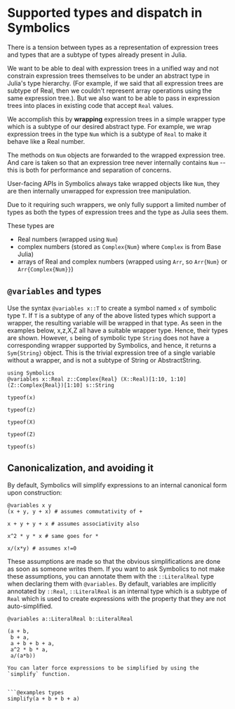 # Supported types and dispatch in Symbolics

There is a tension between types as a representation of expression trees and types that are a subtype of types already present in Julia.

We want to be able to deal with expression trees in a unified way and not constrain expression trees themselves to be under an abstract type in Julia's type hierarchy. (For example, if we said that all expression trees are subtype of Real, then we couldn't represent array operations using the same expression tree.). But we also want to be able to pass in expression trees into places in existing code that accept `Real` values.

We accomplish this by **wrapping** expression trees in a simple wrapper type which is a subtype of our desired abstract type. For example, we wrap expression trees in the type `Num` which is a subtype of `Real` to make it behave like a Real number.

The methods on `Num` objects are forwarded to the wrapped expression tree. And care is taken so that an expression tree never internally contains `Num` -- this is both for performance and separation of concerns.

User-facing APIs in Symbolics always take wrapped objects like `Num`, they are then internally unwrapped for expression tree manipulation.

Due to it requiring such wrappers, we only fully support a limited number of types as both the types of expression trees and the type as Julia sees them.

These types are

- Real numbers (wrapped using `Num`)
- complex numbers (stored as `Complex{Num}` where `Complex` is from Base Julia)
- arrays of Real and complex numbers (wrapped using `Arr`, so `Arr{Num}` or `Arr{Complex{Num}}`)

## `@variables` and types

Use the syntax `@variables x::T` to create a symbol named `x` of symbolic type `T`. If `T` is a subtype of any of the above listed types which support a wrapper, the resulting variable will be wrapped in that type. As seen in the examples below, x,z,X,Z all have a suitable wrapper type. Hence, their types are shown. However, `s` being of symbolic type `String` does not have a corresponding wrapper supported by Symbolics, and hence, it returns a `Sym{String}` object. This is the trivial expression tree of a single variable without a wrapper, and is not a subtype of String or AbstractString.

```@example types
using Symbolics
@variables x::Real z::Complex{Real} (X::Real)[1:10, 1:10] (Z::Complex{Real})[1:10] s::String
```
```@example types
typeof(x)
```
```@example types
typeof(z)
```
```@example types
typeof(X)
```
```@example types
typeof(Z)
```
```@example types
typeof(s)
```

## Canonicalization, and avoiding it

By default, Symbolics will simplify expressions to an internal canonical form upon construction:

```@example types
@variables x y
(x + y, y + x) # assumes commutativity of +
```
```@examples types
x + y + y + x # assumes associativity also
```
```@examples types
x^2 * y * x # same goes for *
```
```@examples types
x/(x*y) # assumes x!=0
```

These assumptions are made so that the obvious simplifications are done as soon as someone writes them. If you want to ask Symbolics to not make these assumptions, you can annotate them with the `::LiteralReal` type when declaring them with `@variables`. By default, variables are implicitly annotated by `::Real`, `::LiteralReal` is an internal type which is a subtype of `Real` which is used to create expressions with the property that they are not auto-simplified.

```@examples types
@variables a::LiteralReal b::LiteralReal

(a + b,
 b + a,
 a + b + b + a,
 a^2 * b * a,
 a/(a*b))

You can later force expressions to be simplified by using the `simplify` function.


```@examples types
simplify(a + b + b + a)
```
